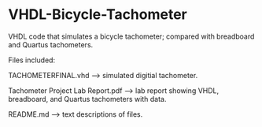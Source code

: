 # VHDL-Bicycle-Tachometer
VHDL code that simulates a bicycle tachometer; compared with breadboard and Quartus tachometers.


Files included:

TACHOMETERFINAL.vhd --> simulated digitial tachometer.

Tachometer Project Lab Report.pdf --> lab report showing VHDL, breadboard, and Quartus tachometers with data.

README.md --> text descriptions of files.
